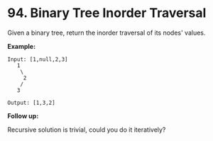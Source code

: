 # 94. Binary Tree Inorder Traversal

Given a binary tree, return the inorder traversal of its nodes' values.

**Example:**

```
Input: [1,null,2,3]
   1
    \
     2
    /
   3

Output: [1,3,2]
```

**Follow up:**

Recursive solution is trivial, could you do it iteratively?
